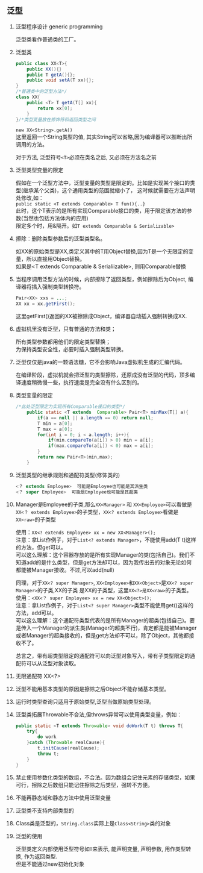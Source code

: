 ## 泛型 

1. 泛型程序设计 generic programming

    泛型类看作普通类的工厂。

2. 泛型类
    ``` Java
    public class XX<T>{ 
        public XX(){} 
        public T getA(){};
        public void setA(T xx){};
    }
    /*普通类中的泛型方法*/
    class XX{
        public <T> T getA(T[] xx){
            return xx[0];
        }
    }/*类型变量放在修饰符和返回类型之间
    ```
    
    `new XX<String>.getA()`  
    这里返回一个String类型的值, 其实String可以省略,因为编译器可以推断出所调用的方法。
    
    对于方法, 泛型符号`<T>`必须在类名之后, 又必须在方法名之前
    
3. 泛型类型变量的限定

    假如在一个泛型方法中，泛型变量的类型是限定的。比如是实现某个接口的类型(继承某个父类)，这个通用类型的范围就缩小了，
    这时候就需要在方法声明处修改,如：  
    `public static <T extends Comparable> T fun(){..}`  
    此时，这个T表示的是所有实现Comparable接口的类，用于限定该方法的参数(当然也包括方法体内的应用)  
    限定多个时，用&隔开。如`T extends Comparable & Serializable>`


4. 擦除：删除类型参数后的泛型类型名。

    如XX<T>的原始类型是XX,类定义其中的T用Object替换,因为T是一个无限定的变量，所以直接用Object替换。  
    如果是<T extends Comparable & Serialiizable>, 则用Comparable替换

5. 当程序调用泛型方法的时候，内部擦除了返回类型，例如擦除后为Object, 编译器将插入强制类型转换符。
    
    ``` Java
    Pair<XX> xxs = ...;
    XX xx = xx.getFirst();
    ```
    
    
    这里getFirst()返回的XX被擦除成Object，编译器自动插入强制转换成XX.


6. 虚拟机里没有泛型，只有普通的方法和类；

    所有类型参数都用他们的限定类型替换；  
    为保持类型安全性，必要时插入强制类型转换。
    

7. 泛型仅仅是java的一颗语法糖，它不会影响Java虚拟机生成的汇编代码。

    在编译阶段，虚拟机就会把泛型的类型擦除，还原成没有泛型的代码，顶多编译速度稍微慢一些，执行速度是完全没有什么区别的。



8. 类型变量的限定

    ``` Java
    /*此处泛型限定为实现所有Comparable接口的类型*/
        public static <T extends  Comparable> Pair<T> minMax(T[] a){
            if(a == null || a.length == 0) return null;
            T min = a[0];
            T max = a[0];
            for(int i = 0; i < a.length; i++){
                if(min.compareTo(a[i]) > 0) min = a[i];
                if(max.compareTo(a[i]) < 0) max = a[i];
            }
            return new Pair<T>(min,max);
        }
    ```


9. 泛型类型的继承规则和通配符类型(修饰类的)

    ``` Java
    <？ extends Employee>  可能是Employee也可能是其派生类
    <？ super Employee>  可能是Employee也可能是其超类
    ```

        
10. Manager是Employee的子类,那么`XX<Manager>` 和 `XX<Employee>`可以看做是`XX<？ extends Employee>`的子类型，`XX<? extends Employee>`看做是`XX<raw>`的子类型
        
    使用：`XX<? extends Employee> xx = new XX<Manager>();`  
    注意：拿List作例子，对于`List<? extends Manager>`，不能使用add(T t)这样的方法，但get可以。  
    可以这么理解：这个容器存放的是所有实现Manager的类(包括自己)。我们不知道add的是什么类型，但是get方法却可以，因为我传出去的对象无论如何都能被Manager接收。不过,可以add(null)

    同理，对于`XX<? super Manager>`, `XX<Employee>`和`XX<Object>`是`XX<? super Manager>`的子类,XX<? super Manager>的子类 是XX<?>的子类型，这里`XX<?>是XX<raw>`的子类型。  
    使用：`<XX<？ super Employee> xx = new XX<Object>();`  
    注意：拿List作例子，对于`List<? super Manager>`类型不能使用get()这样的方法，add可以。  
    可以这么理解：这个通配符类型代表的是所有Manager的超类(包括自己)。要是传入一个Manager的派生类(Manager的超类不行)，肯定都是能被Manager或者Manager的超类接收的，但是get方法却不可以，除了Object，其他都接收不了。

    总言之，带有超类型限定的通配符可以向泛型对象写入，带有子类型限定的通配符可以从泛型对象读取。

11. 无限通配符 XX<?>

12. 泛型不能用基本类型的原因是擦除之后Object不能存储基本类型。
        
13. 运行时类型查询只适用于原始类型,泛型当做原始类型处理。
        
14. 泛型类拓展Throwable不合法,但throws异常可以使用类型变量，例如：
        
    ``` Java
    public static <T extends Throwable> void doWork(T t) throws T{
        try{
            do work
        }catch (Throwable realCause){
            t.initCause(realCause);
            throw t;
        }
    }
    ```

17. 禁止使用参数化类型的数组，不合法。因为数组会记住元素的存储类型，如果可行，擦除之后数组只能记住擦除之后类型，强转不方便。

18. 不能再静态域和静态方法中使用泛型变量

19. 泛型类不支持内部类型的
        
20. Class类是泛型的，`String.class`实际上是`Class<String>`类的对象

21. 泛型的使用

    泛型类定义内部使用泛型符号如`T`来表示, 能声明变量, 声明参数, 用作类型转换, 作为返回类型.  
    但是不能通过new初始化对象
      